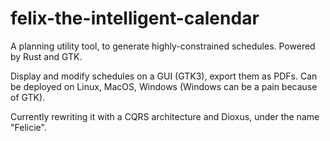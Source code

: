 # felix-the-intelligent-calendar
A planning utility tool, to generate highly-constrained schedules. Powered by Rust and GTK.

Display and modify schedules on a GUI (GTK3), export them as PDFs.
Can be deployed on Linux, MacOS, Windows (Windows can be a pain because of GTK).

Currently rewriting it with a CQRS architecture and Dioxus, under the name "Felicie".
